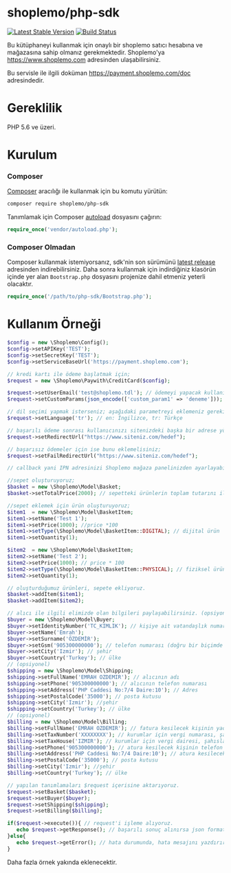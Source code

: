 # shoplemo/php-sdk
[![Latest Stable Version](https://poser.pugx.org/shoplemo/php-sdk/v/stable)](https://packagist.org/packages/shoplemo/php-sdk)
[![Build Status](https://travis-ci.org/shoplemo/php-sdk.svg?branch=master)](https://travis-ci.org/shoplemo/php-sdk)

Bu kütüphaneyi kullanmak için onaylı bir shoplemo satıcı hesabına ve mağazasına sahip olmanız gerekmektedir. Shoplemo'ya https://www.shoplemo.com adresinden ulaşabilirsiniz.

Bu servisle ile ilgili doküman https://payment.shoplemo.com/doc adresindedir.

# Gereklilik

PHP 5.6 ve üzeri.

# Kurulum

### Composer

 [Composer](http://getcomposer.org/) aracılığı ile kullanmak için bu komutu yürütün:

```bash
composer require shoplemo/php-sdk
```

Tanımlamak için Composer [autoload](https://getcomposer.org/doc/00-intro.md#autoloading) dosyasını çağırın:

```php
require_once('vendor/autoload.php');
```

### Composer Olmadan

Composer kullanmak istemiyorsanız, sdk'nin son sürümünü [latest release](https://github.com/shoplemo/php-sdk/releases) adresinden indirebilirsiniz.
Daha sonra kullanmak için indirdiğiniz klasörün içinde yer alan `Bootstrap.php` dosyasını projenize dahil etmeniz yeterli olacaktır. 

```php
require_once('/path/to/php-sdk/Bootstrap.php');
```

# Kullanım Örneği

```php
$config = new \Shoplemo\Config();
$config->setAPIKey('TEST');
$config->setSecretKey('TEST');
$config->setServiceBaseUrl('https://payment.shoplemo.com');

// kredi kartı ile ödeme başlatmak için;
$request = new \Shoplemo\Paywith\CreditCard($config);

$request->setUserEmail('test@shoplemo.tdl'); // ödemeyi yapacak kullanıcının email adresi
$request->setCustomParams(json_encode(['custom_param1' => 'deneme'])); // ödeme işlemi başlamadan önce işlemi takip etmek isteyebileceğiniz parametreleri iletebilirsiniz. Bu parametre Json formatında olmalıdır.

// dil seçimi yapmak isterseniz; aşağıdaki parametreyi eklemeniz gerekir.
$request->setLanguage('tr'); // en: İngilizce, tr: Türkçe

// başarılı ödeme sonrası kullanıcınızı sitenizdeki başka bir adrese yönlendirmek istiyorsanız; bu parametreyi ayarlamanız gerekir.
$request->setRedirectUrl("https://www.siteniz.com/hedef");

// başarısız ödemeler için ise bunu eklemelisiniz;
$request->setFailRedirectUrl("https://www.siteniz.com/hedef");

// callback yani IPN adresinizi Shoplemo mağaza panelinizden ayarlayabilirsiniz. İlgili adresleri sadece Shoplemo teslimat botları ziyaret ve kullanıcınız görmez. Siparişle ilgili işlemleri callback adresinizde yaptırmalısıız.

//sepet oluşturuyoruz;
$basket = new \Shoplemo\Model\Basket;
$basket->setTotalPrice(2000); // sepetteki ürünlerin toplam tutarını iletiyoruz. Bu aynı zamanda kullanıcıdan alınacak ödeme tutarıdır. (toplam tutar * 100)

//sepet eklemek için ürün oluşturuyoruz;
$item1  = new \Shoplemo\Model\BasketItem;
$item1->setName('Test 1');
$item1->setPrice(1000); //price *100
$item1->setType(\Shoplemo\Model\BasketItem::DIGITAL); // dijital ürün
$item1->setQuantity(1);

$item2  = new \Shoplemo\Model\BasketItem;
$item2->setName('Test 2');
$item2->setPrice(1000); // price * 100
$item2->setType(\Shoplemo\Model\BasketItem::PHYSICAL); // fiziksel ürün
$item2->setQuantity(1);

// oluşturduğumuz ürünleri, sepete ekliyoruz.
$basket->addItem($item1);
$basket->addItem($item2);

// alıcı ile ilgili elimizde olan bilgileri paylaşabilirsiniz. (opsiyonel)
$buyer = new \Shoplemo\Model\Buyer;
$buyer->setIdentityNumber('TC_KIMLIK'); // kişiye ait vatandaşlık numarası (kyc prosedürü gerektiren durumlar için yollayabilirsiniz.)
$buyer->setName('Emrah');
$buyer->setSurname('ÖZDEMİR');
$buyer->setGsm('905300000000'); // telefon numarası (doğru bir biçimde ilettiğinizde ödeme ekranında kullanıcıdan bu bilgi talep edilmez.)
$buyer->setCity('Izmir'); // şehir
$buyer->setCountry('Turkey'); // ülke
// (opsiyonel)
$shipping = new \Shoplemo\Model\Shipping; 
$shipping->setFullName('EMRAH OZDEMIR'); // alıcının adı
$shipping->setPhone('905300000000'); // alıcının telefon numarası 
$shipping->setAddress('PHP Caddesi No:7/4 Daire:10'); // Adres
$shipping->setPostalCode('35000'); // posta kutusu
$shipping->setCity('Izmir'); //şehir
$shipping->setCountry('Turkey'); // ülke
// (opsiyonel)
$billing = new \Shoplemo\Model\Billing; 
$billing->setFullName('EMRAH OZDEMIR'); // fatura kesilecek kişinin yada kurumun adı
$billing->setTaxNumber('XXXXXXXX'); // kurumlar için vergi numarası, şahıslar için vatandaşlık numarası
$billing->setTaxHouse('IZMIR'); // kurumlar için vergi dairesi, şahıslar için yaşadığı şehir
$billing->setPhone('905300000000'); // atura kesilecek kişinin telefon numarası 
$billing->setAddress('PHP Caddesi No:7/4 Daire:10'); // atura kesilecek kişinin adresi
$billing->setPostalCode('35000'); // posta kutusu
$billing->setCity('Izmir'); //şehir
$billing->setCountry('Turkey'); // ülke

// yapılan tanımlamaları $request içerisine aktarıyoruz.
$request->setBasket($basket);
$request->setBuyer($buyer);
$request->setShipping($shipping);
$request->setBilling($billing);

if($request->execute()){ // request'i işleme alıyoruz.
   echo $request->getResponse(); // başarılı sonuç alınırsa json formatında yanıt döner.
}else{
   echo $request->getError(); // hata durumunda, hata mesajını yazdırır.
}

```
Daha fazla örnek yakında eklenecektir.
